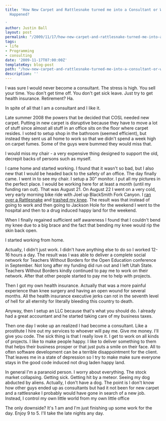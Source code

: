 ```yaml
---
title: 'How New Carpet and Rattlesnake turned me into a Consultant or What the Hell
  Happened?

'
author: Justin Ball
layout: post
permalink: "/2009/11/17/how-new-carpet-and-rattlesnake-turned-me-into-a-consultant-or-what-the-hell-happened/"
tags:
- life
- Programming
- consulting
date: '2009-11-17T07:00:00Z'
templateKey: blog-post
path: "/how-new-carpet-and-rattlesnake-turned-me-into-a-consultant-or-what-the-hell-happened"
description: ''
---
```


I was sure I would never become a consultant. The stress is high. You sell your time. You don't get time off. You don't get sick leave. Just try to get health insurance. Retirement? Ha.

In spite of all that I am a consultant and I like it.

Late summer 2008 the powers that be decided that COSL needed new carpet. Putting in new carpet is disruptive because they have to move a lot of stuff since almost all stuff in an office sits on the floor where carpet resides. I voted to setup shop in the bathroom (seemed efficient), but instead they sent us all home to work so that we didn't spend a week high on carpet fumes. Some of the guys were bummed they would miss that.

I would miss my chair - a very expensive thing designed to support the old, decrepit backs of persons such as myself.

I came home and started working. I found that it wasn't so bad, but I also new that I would be headed back to the safety of an office. The day finally came. I went in to see my chair. I setup a 30" monitor. I put all my pictures in the perfect place. I would be working here for at least a month (until my funding ran out). That was August 21. On August 22 I went on a very cold, very early morning bike ride with Joel up BlackSmith Fork Canyon. I [ran over a Rattlesnake][1] and [trashed my knee][2]. The result was that instead of going to work and then going to Jackson Hole for the weekend I went to the hospital and then to a drug induced happy land for the weekend.

 [1]: http://www.justinball.com/2008/08/22/ways-to-not-make-use-of-your-health-insurance-cyclist-vs-rattlesnake/
 [2]: http://www.justinball.com/2008/09/08/why-cyclists-shave-their-legs-the-most-disgusting-post-i-will-ever-make/

When I finally regained sufficient self awareness I found that I couldn't bend my knee due to a big brace and the fact that bending my knee would rip the skin back open. 

I started working from home.

Actually, I didn't just work. I didn't have anything else to do so I worked 12-16 hours a day. The result was I was able to deliver a complete social network for Teachers Without Borders for the Open Education conference in September. Not long after my funding did run out and I left Utah State. Teachers Without Borders kindly continued to pay me to work on their network. After that other people started to pay me to help with projects.

Then I got my own health insurance. Actually that was a more painful experience than knee surgery and having an open wound for several months. All the health insurance executive jerks can rot in the seventh level of hell for all eternity for literally bleeding this country to death.

Anyway, then I setup an LLC because that's what you should do. I already had a great accountant and he started taking care of my business taxes.

Then one day I woke up an realized I had become a consultant. Like a prostitute I hire out my services to whoever will pay me. Give me money. I'll give you code. The sick thing is that I really love it. I get to work on all kinds of projects. I like to make people happy. I like to deliver something to them that helps their business prosper or that just puts a smile on their face. All to often software development can be a terrible disappointment for the client. That leaves me in a state of depression so I try to make make sure everyone stays in the good code induced not drug laden happy land.

In general I'm a paranoid person. I worry about everything. The stock market collapsing. Getting sick. Getting hit by a meteor. Seeing my dog abducted by aliens. Actually, I don't have a dog. The point is I don't know how other guys ended up as consultants but had it not been for new carpet and a rattlesnake I probably would have gone in search of a new job. Instead, I control my own little world from my own little office 

The only downside? It's 1 am and I'm just finishing up some work for the day. Enjoy 9 to 5. I'll take the late nights any day.
